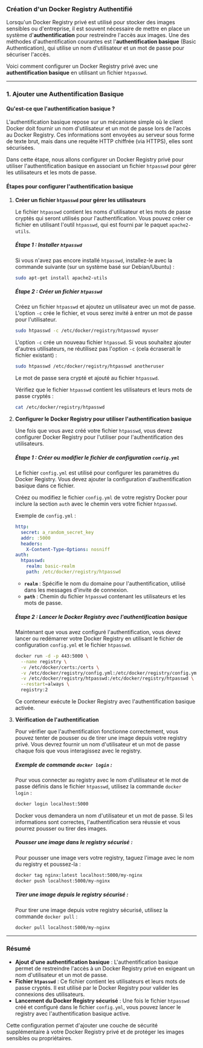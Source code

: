 ### **Création d'un Docker Registry Authentifié**

Lorsqu'un Docker Registry privé est utilisé pour stocker des images sensibles ou d'entreprise, il est souvent nécessaire de mettre en place un système d'**authentification** pour restreindre l'accès aux images. Une des méthodes d'authentification courantes est l'**authentification basique** (Basic Authentication), qui utilise un nom d'utilisateur et un mot de passe pour sécuriser l'accès.

Voici comment configurer un Docker Registry privé avec une **authentification basique** en utilisant un fichier `htpasswd`.

---

### **1. Ajouter une Authentification Basique**

#### **Qu'est-ce que l'authentification basique ?**
L'authentification basique repose sur un mécanisme simple où le client Docker doit fournir un nom d'utilisateur et un mot de passe lors de l'accès au Docker Registry. Ces informations sont envoyées au serveur sous forme de texte brut, mais dans une requête HTTP chiffrée (via HTTPS), elles sont sécurisées.

Dans cette étape, nous allons configurer un Docker Registry privé pour utiliser l'authentification basique en associant un fichier `htpasswd` pour gérer les utilisateurs et les mots de passe.

#### **Étapes pour configurer l'authentification basique**

1. **Créer un fichier `htpasswd` pour gérer les utilisateurs**

   Le fichier `htpasswd` contient les noms d'utilisateur et les mots de passe cryptés qui seront utilisés pour l'authentification. Vous pouvez créer ce fichier en utilisant l'outil `htpasswd`, qui est fourni par le paquet `apache2-utils`.

   ##### **Étape 1 : Installer `htpasswd`**
   Si vous n'avez pas encore installé `htpasswd`, installez-le avec la commande suivante (sur un système basé sur Debian/Ubuntu) :
   ```bash
   sudo apt-get install apache2-utils
   ```

   ##### **Étape 2 : Créer un fichier `htpasswd`**
   Créez un fichier `htpasswd` et ajoutez un utilisateur avec un mot de passe. L'option `-c` crée le fichier, et vous serez invité à entrer un mot de passe pour l'utilisateur.

   ```bash
   sudo htpasswd -c /etc/docker/registry/htpasswd myuser
   ```

   L'option `-c` crée un nouveau fichier `htpasswd`. Si vous souhaitez ajouter d'autres utilisateurs, ne réutilisez pas l'option `-c` (cela écraserait le fichier existant) :

   ```bash
   sudo htpasswd /etc/docker/registry/htpasswd anotheruser
   ```

   Le mot de passe sera crypté et ajouté au fichier `htpasswd`.

   Vérifiez que le fichier `htpasswd` contient les utilisateurs et leurs mots de passe cryptés :
   ```bash
   cat /etc/docker/registry/htpasswd
   ```

2. **Configurer le Docker Registry pour utiliser l'authentification basique**

   Une fois que vous avez créé votre fichier `htpasswd`, vous devez configurer Docker Registry pour l'utiliser pour l'authentification des utilisateurs.

   ##### **Étape 1 : Créer ou modifier le fichier de configuration `config.yml`**

   Le fichier `config.yml` est utilisé pour configurer les paramètres du Docker Registry. Vous devez ajouter la configuration d'authentification basique dans ce fichier.

   Créez ou modifiez le fichier `config.yml` de votre registry Docker pour inclure la section `auth` avec le chemin vers votre fichier `htpasswd`.

   Exemple de `config.yml` :

   ```yaml
   http:
     secret: a_random_secret_key
     addr: :5000
     headers:
       X-Content-Type-Options: nosniff
   auth:
     htpasswd:
       realm: basic-realm
       path: /etc/docker/registry/htpasswd
   ```

   - **`realm`** : Spécifie le nom du domaine pour l'authentification, utilisé dans les messages d'invite de connexion.
   - **`path`** : Chemin du fichier `htpasswd` contenant les utilisateurs et les mots de passe.

   ##### **Étape 2 : Lancer le Docker Registry avec l'authentification basique**

   Maintenant que vous avez configuré l'authentification, vous devez lancer ou redémarrer votre Docker Registry en utilisant le fichier de configuration `config.yml` et le fichier `htpasswd`.

   ```bash
   docker run -d -p 443:5000 \
     --name registry \
     -v /etc/docker/certs:/certs \
     -v /etc/docker/registry/config.yml:/etc/docker/registry/config.yml \
     -v /etc/docker/registry/htpasswd:/etc/docker/registry/htpasswd \
     --restart=always \
     registry:2
   ```

   Ce conteneur exécute le Docker Registry avec l'authentification basique activée.

3. **Vérification de l'authentification**

   Pour vérifier que l'authentification fonctionne correctement, vous pouvez tenter de pousser ou de tirer une image depuis votre registry privé. Vous devrez fournir un nom d'utilisateur et un mot de passe chaque fois que vous interagissez avec le registry.

   ##### **Exemple de commande `docker login`** :
   Pour vous connecter au registry avec le nom d'utilisateur et le mot de passe définis dans le fichier `htpasswd`, utilisez la commande `docker login` :

   ```bash
   docker login localhost:5000
   ```

   Docker vous demandera un nom d'utilisateur et un mot de passe. Si les informations sont correctes, l'authentification sera réussie et vous pourrez pousser ou tirer des images.

   ##### **Pousser une image dans le registry sécurisé** :
   Pour pousser une image vers votre registry, taguez l'image avec le nom du registry et poussez-la :
   ```bash
   docker tag nginx:latest localhost:5000/my-nginx
   docker push localhost:5000/my-nginx
   ```

   ##### **Tirer une image depuis le registry sécurisé** :
   Pour tirer une image depuis votre registry sécurisé, utilisez la commande `docker pull` :
   ```bash
   docker pull localhost:5000/my-nginx
   ```

---

### **Résumé**

- **Ajout d'une authentification basique** : L'authentification basique permet de restreindre l'accès à un Docker Registry privé en exigeant un nom d'utilisateur et un mot de passe.
- **Fichier `htpasswd`** : Ce fichier contient les utilisateurs et leurs mots de passe cryptés. Il est utilisé par le Docker Registry pour valider les connexions des utilisateurs.
- **Lancement du Docker Registry sécurisé** : Une fois le fichier `htpasswd` créé et configuré dans le fichier `config.yml`, vous pouvez lancer le registry avec l'authentification basique active.

Cette configuration permet d'ajouter une couche de sécurité supplémentaire à votre Docker Registry privé et de protéger les images sensibles ou propriétaires.